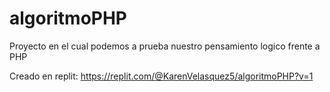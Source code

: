 # algoritmoPHP
Proyecto en el cual podemos a prueba nuestro pensamiento logico frente a PHP

Creado en replit: https://replit.com/@KarenVelasquez5/algoritmoPHP?v=1
